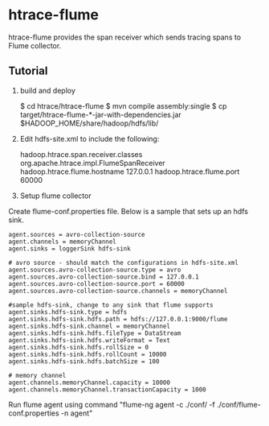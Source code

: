 <!--
 Licensed to the Apache Software Foundation (ASF) under one or more
 contributor license agreements.  See the NOTICE file distributed with
 this work for additional information regarding copyright ownership.
 The ASF licenses this file to You under the Apache License, Version 2.0
 (the "License"); you may not use this file except in compliance with
 the License.  You may obtain a copy of the License at

     http://www.apache.org/licenses/LICENSE-2.0

 Unless required by applicable law or agreed to in writing, software
 distributed under the License is distributed on an "AS IS" BASIS,
 WITHOUT WARRANTIES OR CONDITIONS OF ANY KIND, either express or implied.
 See the License for the specific language governing permissions and
 limitations under the License.
-->

htrace-flume
============

htrace-flume provides the span receiver which sends tracing spans to Flume collector.

Tutorial
--------

1) build and deploy

	$ cd htrace/htrace-flume
	$ mvn compile assembly:single
	$ cp target/htrace-flume-*-jar-with-dependencies.jar $HADOOP_HOME/share/hadoop/hdfs/lib/

2) Edit hdfs-site.xml to include the following:

	<property>
		<name>hadoop.htrace.span.receiver.classes</name>
		<value>org.apache.htrace.impl.FlumeSpanReceiver</value>
	</property>
	<property>
		<name>hadoop.htrace.flume.hostname</name>
		<value>127.0.0.1</value>
	</property>
	<property>
		<name>hadoop.htrace.flume.port</name>
		<value>60000</value>
	</property>

3) Setup flume collector

Create flume-conf.properties file. Below is a sample that sets up an hdfs sink.

	agent.sources = avro-collection-source
	agent.channels = memoryChannel
	agent.sinks = loggerSink hdfs-sink

	# avro source - should match the configurations in hdfs-site.xml
	agent.sources.avro-collection-source.type = avro
	agent.sources.avro-collection-source.bind = 127.0.0.1
	agent.sources.avro-collection-source.port = 60000
	agent.sources.avro-collection-source.channels = memoryChannel

	#sample hdfs-sink, change to any sink that flume supports
	agent.sinks.hdfs-sink.type = hdfs
	agent.sinks.hdfs-sink.hdfs.path = hdfs://127.0.0.1:9000/flume
	agent.sinks.hdfs-sink.channel = memoryChannel
	agent.sinks.hdfs-sink.hdfs.fileType = DataStream
	agent.sinks.hdfs-sink.hdfs.writeFormat = Text
	agent.sinks.hdfs-sink.hdfs.rollSize = 0
	agent.sinks.hdfs-sink.hdfs.rollCount = 10000
	agent.sinks.hdfs-sink.hdfs.batchSize = 100

	# memory channel
	agent.channels.memoryChannel.capacity = 10000
	agent.channels.memoryChannel.transactionCapacity = 1000

Run flume agent using command "flume-ng agent -c ./conf/ -f ./conf/flume-conf.properties -n agent"

